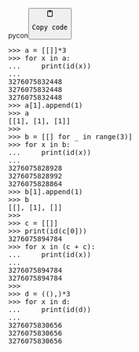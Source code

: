 <div class="code-element"><div class="lang-line"><text>pycon</text><button class="copy-code-button" onclick="copyCode(this)"><svg style="width: 1.2em;height: 1.2em;" aria-hidden="true" xmlns="http://www.w3.org/2000/svg" fill="none" viewBox="0 0 24 24"><path stroke="currentColor" stroke-linecap="round" stroke-linejoin="round" stroke-width="2" d="M15 4h3a1 1 0 0 1 1 1v15a1 1 0 0 1-1 1H6a1 1 0 0 1-1-1V5a1 1 0 0 1 1-1h3m0 3h6m-5-4v4h4V3h-4Z"/></svg><pre>Copy code</pre></button></div><div class="code"><div class="highlight"><pre><span></span><span class="unselectable"><span class="o">&gt;&gt;&gt;</span> </span><span class="n">a</span> <span class="o">=</span> <span class="p">[[]]</span><span class="o">*</span><span class="mi">3</span>
<span class="unselectable"><span class="o">&gt;&gt;&gt;</span> </span><span class="k">for</span> <span class="n">x</span> <span class="ow">in</span> <span class="n">a</span><span class="p">:</span>
<span class="unselectable"><span class="o">...</span> </span>    <span class="nb">print</span><span class="p">(</span><span class="nb">id</span><span class="p">(</span><span class="n">x</span><span class="p">))</span>
<span class="unselectable"><span class="gp">...</span></span>
<span class="unselectable"><span class="go">3276075832448</span>
<span class="go">3276075832448</span>
<span class="go">3276075832448</span>
<span class="o">&gt;&gt;&gt; </span></span><span class="n">a</span><span class="p">[</span><span class="mi">1</span><span class="p">]</span><span class="o">.</span><span class="n">append</span><span class="p">(</span><span class="mi">1</span><span class="p">)</span>
<span class="unselectable"><span class="o">&gt;&gt;&gt;</span> </span><span class="n">a</span>
<span class="unselectable"><span class="go">[[1], [1], [1]]</span>
<span class="o">&gt;&gt;&gt; </span></span>
<span class="unselectable"><span class="o">&gt;&gt;&gt;</span> </span><span class="n">b</span> <span class="o">=</span> <span class="p">[[]</span> <span class="k">for</span> <span class="n">_</span> <span class="ow">in</span> <span class="nb">range</span><span class="p">(</span><span class="mi">3</span><span class="p">)]</span>
<span class="unselectable"><span class="o">&gt;&gt;&gt;</span> </span><span class="k">for</span> <span class="n">x</span> <span class="ow">in</span> <span class="n">b</span><span class="p">:</span>
<span class="unselectable"><span class="o">...</span> </span>    <span class="nb">print</span><span class="p">(</span><span class="nb">id</span><span class="p">(</span><span class="n">x</span><span class="p">))</span>
<span class="unselectable"><span class="gp">...</span></span>
<span class="unselectable"><span class="go">3276075828928</span>
<span class="go">3276075828992</span>
<span class="go">3276075828864</span>
<span class="o">&gt;&gt;&gt; </span></span><span class="n">b</span><span class="p">[</span><span class="mi">1</span><span class="p">]</span><span class="o">.</span><span class="n">append</span><span class="p">(</span><span class="mi">1</span><span class="p">)</span>
<span class="unselectable"><span class="o">&gt;&gt;&gt;</span> </span><span class="n">b</span>
<span class="unselectable"><span class="go">[[], [1], []]</span>
<span class="o">&gt;&gt;&gt; </span></span>
<span class="unselectable"><span class="o">&gt;&gt;&gt;</span> </span><span class="n">c</span> <span class="o">=</span> <span class="p">[[]]</span>
<span class="unselectable"><span class="o">&gt;&gt;&gt;</span> </span><span class="nb">print</span><span class="p">(</span><span class="nb">id</span><span class="p">(</span><span class="n">c</span><span class="p">[</span><span class="mi">0</span><span class="p">]))</span>
<span class="unselectable"><span class="go">3276075894784</span>
<span class="o">&gt;&gt;&gt; </span></span><span class="k">for</span> <span class="n">x</span> <span class="ow">in</span> <span class="p">(</span><span class="n">c</span> <span class="o">+</span> <span class="n">c</span><span class="p">):</span>
<span class="unselectable"><span class="o">...</span> </span>    <span class="nb">print</span><span class="p">(</span><span class="nb">id</span><span class="p">(</span><span class="n">x</span><span class="p">))</span>
<span class="unselectable"><span class="gp">...</span></span>
<span class="unselectable"><span class="go">3276075894784</span>
<span class="go">3276075894784</span>
<span class="o">&gt;&gt;&gt; </span></span>
<span class="unselectable"><span class="o">&gt;&gt;&gt;</span> </span><span class="n">d</span> <span class="o">=</span> <span class="p">((),)</span><span class="o">*</span><span class="mi">3</span>
<span class="unselectable"><span class="o">&gt;&gt;&gt;</span> </span><span class="k">for</span> <span class="n">x</span> <span class="ow">in</span> <span class="n">d</span><span class="p">:</span>
<span class="unselectable"><span class="o">...</span> </span>    <span class="nb">print</span><span class="p">(</span><span class="nb">id</span><span class="p">(</span><span class="n">d</span><span class="p">))</span>
<span class="unselectable"><span class="gp">...</span></span>
<span class="unselectable"><span class="go">3276075830656</span>
<span class="go">3276075830656</span>
<span class="go">3276075830656</span>
</span></pre></div></div></div>
